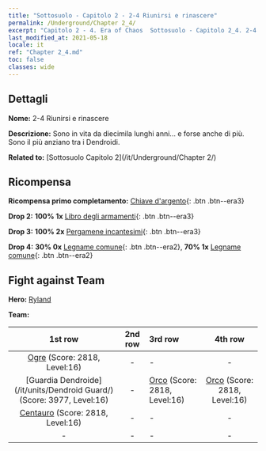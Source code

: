 ```yaml
---
title: "Sottosuolo - Capitolo 2 - 2-4 Riunirsi e rinascere"
permalink: /Underground/Chapter 2_4/
excerpt: "Capitolo 2 - 4. Era of Chaos  Sottosuolo - Capitolo 2_4. 2-4 Riunirsi e rinascere"
last_modified_at: 2021-05-18
locale: it
ref: "Chapter 2_4.md"
toc: false
classes: wide
---
```


## Dettagli

 **Nome:** 2-4 Riunirsi e rinascere

 **Descrizione:** Sono in vita da diecimila lunghi anni... e forse anche di più. Sono il più anziano tra i Dendroidi.

 **Related to:** [Sottosuolo Capitolo 2](/it/Underground/Chapter 2/)

## Ricompensa

 **Ricompensa primo completamento:** [Chiave d'argento](/ItemsIT/con_693/){: .btn .btn--era3}

 **Drop 2:** **100% 1x** [Libro degli armamenti](/ItemsIT/mat_18/){: .btn .btn--era3}

 **Drop 3:** **100% 2x** [Pergamene incantesimi](/ItemsIT/con_694/){: .btn .btn--era3}

 **Drop 4:** **30% 0x** [Legname comune](/ItemsIT/mat_7/){: .btn .btn--era2}, **70% 1x** [Legname comune](/ItemsIT/mat_7/){: .btn .btn--era2}


## Fight against Team
 **Hero:** [Ryland](/it/heroes/Ryland/)

 **Team:**


  | 1st row | 2nd row | 3rd row | 4th row |
  |:----:|:----:|:----|:----:|
  | [Ogre](/it/units/Ogre/) (Score: 2818, Level:16)  | - | - | - |
  | [Guardia Dendroide](/it/units/Dendroid Guard/) (Score: 3977, Level:16)  | - | [Orco](/it/units/Orc/) (Score: 2818, Level:16)  | [Orco](/it/units/Orc/) (Score: 2818, Level:16)  |
  | [Centauro](/it/units/Centaur/) (Score: 2818, Level:16)  | - | - | - |
  | - | - | - | - |


